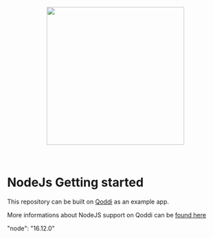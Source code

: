 <p align="center"><a href="https://qoddi.com"><img align="center" style="width:320px" src="https://devcenter.qoddi.com/wp-content/uploads/2021/11/800px-transparent-logo.png"/></a></p><br/>

# NodeJs Getting started

This repository can be built on [Qoddi](https://qoddi.com) as an example app.

More informations about NodeJS support on Qoddi can be <a href="https://devcenter.qoddi.com/node-js/">found here</a>

"node": "16.12.0"

